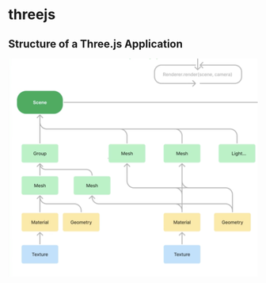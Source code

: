 # threejs

## Structure of a Three.js Application

![Three Js Structure](structure.png "Three Js Diagram")